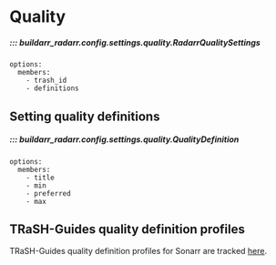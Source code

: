 # Quality

##### ::: buildarr_radarr.config.settings.quality.RadarrQualitySettings
    options:
      members:
        - trash_id
        - definitions

## Setting quality definitions

##### ::: buildarr_radarr.config.settings.quality.QualityDefinition
    options:
      members:
        - title
        - min
        - preferred
        - max

## TRaSH-Guides quality definition profiles

TRaSH-Guides quality definition profiles for Sonarr are tracked
[here](https://github.com/TRaSH-/Guides/tree/master/docs/json/radarr/quality-size).
